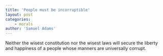 ```yaml
---
title: 'People must be incorruptible'
layout: post
categories:
    - morals
author: 'Samuel Adams'
---
```


Neither the wisest constitution nor the wisest laws will secure the liberty and happiness of a people whose manners are universally corrupt.